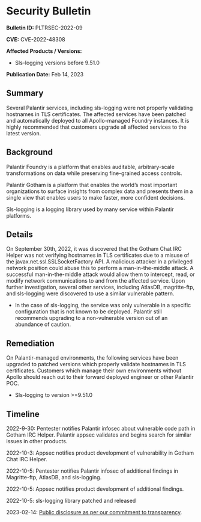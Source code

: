 # Security Bulletin

**Bulletin ID:** PLTRSEC-2022-09

**CVE:** CVE-2022-48308

**Affected Products / Versions:**

* Sls-logging versions before 9.51.0

**Publication Date:** Feb 14, 2023

## Summary

Several Palantir services, including sls-logging were not properly validating hostnames in TLS certificates. The affected services have been patched and automatically deployed to all Apollo-managed Foundry instances. It is highly recommended that customers upgrade all affected services to the latest version.

## Background

Palantir Foundry is a platform that enables auditable, arbitrary-scale transformations on data while preserving fine-grained access controls.

Palantir Gotham is a platform that enables the world’s most important organizations to surface insights from complex data and presents them in a single view that enables users to make faster, more confident decisions.

Sls-logging is a logging library used by many service within Palantir platforms.

## Details

On September 30th, 2022, it was discovered that the Gotham Chat IRC Helper was not verifying hostnames in TLS certificates due to a misuse of the javax.net.ssl.SSLSocketFactory API. A malicious attacker in a privileged network position could abuse this to perform a man-in-the-middle attack. A successful man-in-the-middle attack would allow them to intercept, read, or modify network communications to and from the affected service. Upon further investigation, several other services, including AtlasDB, magritte-ftp, and sls-logging were discovered to use a similar vulnerable pattern.

* In the case of sls-logging, the service was only vulnerable in a specific configuration that is not known to be deployed. Palantir still recommends upgrading to a non-vulnerable version out of an abundance of caution.

## Remediation

On Palantir-managed environments, the following services have been upgraded to patched versions which properly validate hostnames in TLS certificates. Customers which manage their own environments without Apollo should reach out to their forward deployed engineer or other Palantir POC.

* Sls-logging to version >=9.51.0

## Timeline

2022-9-30: Pentester notifies Palantir infosec about vulnerable code path in Gotham IRC Helper. Palantir appsec validates and begins search for similar issues in other products.

2022-10-3: Appsec notifies product development of vulnerability in Gotham Chat IRC Helper.

2022-10-5: Pentester notifies Palantir infosec of additional findings in Magritte-ftp, AtlasDB, and sls-logging.

2022-10-5: Appsec notifies product development of additional findings.

2022-10-5: sls-logging library patched and released

2023-02-14: [Public disclosure as per our commitment to transparency](_https://blog.palantir.com/broadening-our-bug-bounty-program-trust-security-and-transparency-aa3bf82f3f9a_).
